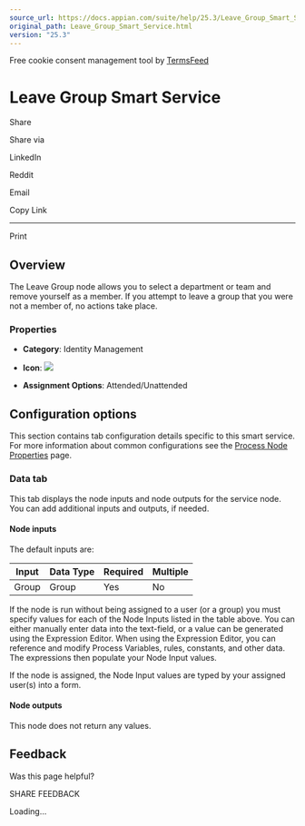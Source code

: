 ```yaml
---
source_url: https://docs.appian.com/suite/help/25.3/Leave_Group_Smart_Service.html
original_path: Leave_Group_Smart_Service.html
version: "25.3"
---
```


Free cookie consent management tool by [TermsFeed](https://www.termsfeed.com/)

# Leave Group Smart Service

Share

Share via

LinkedIn

Reddit

Email

Copy Link

* * *

Print

## Overview

The Leave Group node allows you to select a department or team and remove yourself as a member. If you attempt to leave a group that you were not a member of, no actions take place.

### Properties

-   **Category**: Identity Management

-   **Icon**: ![](images/Smart_Service_Icons/Leave_Group.png)

-   **Assignment Options**: Attended/Unattended

## Configuration options

This section contains tab configuration details specific to this smart service. For more information about common configurations see the [Process Node Properties](Process_Node_and_Smart_Service_Properties.html) page.

### Data tab

This tab displays the node inputs and node outputs for the service node. You can add additional inputs and outputs, if needed.

#### Node inputs

The default inputs are:

| Input | Data Type | Required | Multiple |
| --- | --- | --- | --- |
| Group | Group | Yes | No |

If the node is run without being assigned to a user (or a group) you must specify values for each of the Node Inputs listed in the table above. You can either manually enter data into the text-field, or a value can be generated using the Expression Editor. When using the Expression Editor, you can reference and modify Process Variables, rules, constants, and other data. The expressions then populate your Node Input values.

If the node is assigned, the Node Input values are typed by your assigned user(s) into a form.

#### Node outputs

This node does not return any values.

## Feedback

Was this page helpful?

SHARE FEEDBACK

Loading...